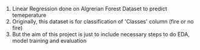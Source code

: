 1. Linear Regression done on Algrerian Forest Dataset to predict temeperature
2. Originally, this dataset is for classification of 'Classes' column (fire or no fire)
3. But the aim of this project is just to include necessary steps to do EDA, model training and evaluation
